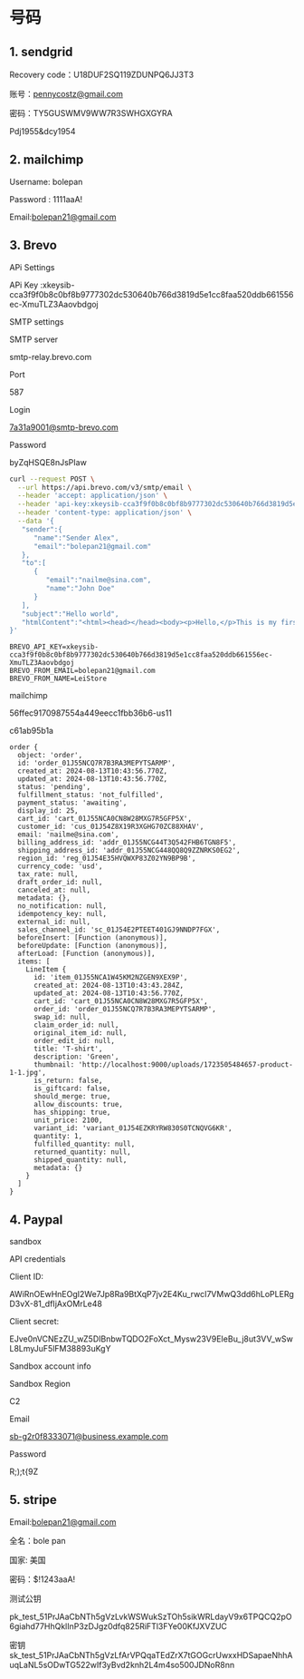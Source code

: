 # 号码

## 1. sendgrid

Recovery code：U18DUF2SQ119ZDUNPQ6JJ3T3

账号：pennycostz@gmail.com

密码：TY5GUSWMV9WW7R3SWHGXGYRA

Pdj1955&dcy1954

## 2. mailchimp

Username: bolepan

Password : 1111aaA!

Email:bolepan21@gmail.com

## 3. Brevo

APi Settings

APi Key :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

SMTP settings

SMTP server

smtp-relay.brevo.com

Port

587

Login

7a31a9001@smtp-brevo.com

Password

byZqHSQE8nJsPIaw





```bash
curl --request POST \
  --url https://api.brevo.com/v3/smtp/email \
  --header 'accept: application/json' \
  --header 'api-key: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' \
  --header 'content-type: application/json' \
  --data '{  
   "sender":{  
      "name":"Sender Alex",
      "email":"bolepan21@gmail.com"
   },
   "to":[  
      {  
         "email":"nailme@sina.com",
         "name":"John Doe"
      }
   ],
   "subject":"Hello world",
   "htmlContent":"<html><head></head><body><p>Hello,</p>This is my first transactional email sent from Brevo.</p></body></html>"
}'
```

```tsx
BREVO_API_KEY=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
BREVO_FROM_EMAIL=bolepan21@gmail.com
BREVO_FROM_NAME=LeiStore
```

mailchimp

56ffec9170987554a449eecc1fbb36b6-us11

c61ab95b1a





```tsx
order {
  object: 'order',
  id: 'order_01J55NCQ7R7B3RA3MEPYTSARMP',
  created_at: 2024-08-13T10:43:56.770Z,
  updated_at: 2024-08-13T10:43:56.770Z,
  status: 'pending',
  fulfillment_status: 'not_fulfilled',
  payment_status: 'awaiting',
  display_id: 25,
  cart_id: 'cart_01J55NCA0CN8W28MXG7R5GFP5X',
  customer_id: 'cus_01J54Z8X19R3XGHG70ZC88XHAV',
  email: 'nailme@sina.com',
  billing_address_id: 'addr_01J55NCG44T3Q542FHB6TGN8F5',
  shipping_address_id: 'addr_01J55NCG448QQ8Q9ZZNRKS0EG2',
  region_id: 'reg_01J54E35HVQWXP83Z02YN9BP9B',
  currency_code: 'usd',
  tax_rate: null,
  draft_order_id: null,
  canceled_at: null,
  metadata: {},
  no_notification: null,
  idempotency_key: null,
  external_id: null,
  sales_channel_id: 'sc_01J54E2PTEET401GJ9NNDP7FGX',
  beforeInsert: [Function (anonymous)],
  beforeUpdate: [Function (anonymous)],
  afterLoad: [Function (anonymous)],
  items: [
    LineItem {
      id: 'item_01J55NCA1W45KM2NZGEN9XEX9P',
      created_at: 2024-08-13T10:43:43.284Z,
      updated_at: 2024-08-13T10:43:56.770Z,
      cart_id: 'cart_01J55NCA0CN8W28MXG7R5GFP5X',
      order_id: 'order_01J55NCQ7R7B3RA3MEPYTSARMP',
      swap_id: null,
      claim_order_id: null,
      original_item_id: null,
      order_edit_id: null,
      title: 'T-shirt',
      description: 'Green',
      thumbnail: 'http://localhost:9000/uploads/1723505484657-product-1-1.jpg',
      is_return: false,
      is_giftcard: false,
      should_merge: true,
      allow_discounts: true,
      has_shipping: true,
      unit_price: 2100,
      variant_id: 'variant_01J54EZKRYRW830S0TCNQVG6KR',
      quantity: 1,
      fulfilled_quantity: null,
      returned_quantity: null,
      shipped_quantity: null,
      metadata: {}
    }
  ]
}
```



## 4. Paypal

sandbox

API credentials

Client ID:

AWiRnOEwHnEOgI2We7Jp8Ra9BtXqP7jv2E4Ku_rwcI7VMwQ3dd6hLoPLERgD3vX-81_dfIjAxOMrLe48

Client secret:

EJve0nVCNEzZU_wZ5DIBnbwTQDO2FoXct_Mysw23V9EIeBu_j8ut3VV_wSwL8LmyJuF5lFM38893uKgY



Sandbox account info

Sandbox Region

C2

Email

sb-g2r0f8333071@business.example.com



Password

R;);t{9Z

## 5. stripe

Email:bolepan21@gmail.com

全名：bole pan

国家: 美国

密码：$!1243aaA!

测试公钥

pk_test_51PrJAaCbNTh5gVzLvkWSWukSzTOh5sikWRLdayV9x6TPQCQ2pO6giahd77HhQklInP3zDJgz0dfq825RiFTl3FYe00KfJXVZUC

密钥sk_test_51PrJAaCbNTh5gVzLfArVPQqaTEdZrX7tGOGcrUwxxHDSapaeNhhAuqLaNL5sODwTG522wIf3yBvd2knh2L4m4so500JDNoR8nn
